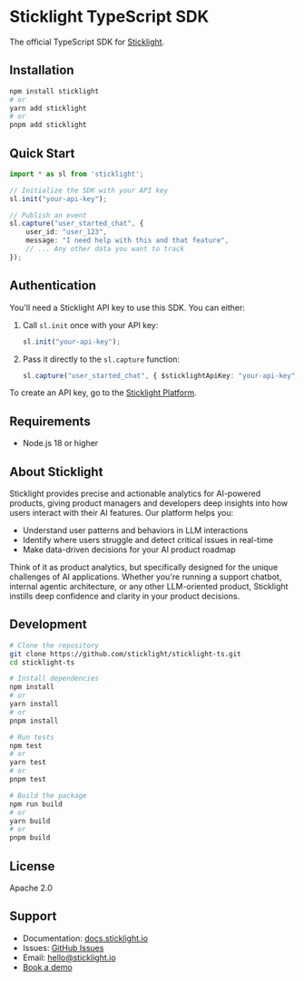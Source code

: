 # Sticklight TypeScript SDK

The official TypeScript SDK for [Sticklight](https://sticklight.io).

## Installation

```bash
npm install sticklight
# or
yarn add sticklight
# or
pnpm add sticklight
```

## Quick Start

```typescript
import * as sl from 'sticklight';

// Initialize the SDK with your API key
sl.init("your-api-key");

// Publish an event
sl.capture("user_started_chat", {
    user_id: "user_123",
    message: "I need help with this and that feature",
    // ... Any other data you want to track
});
```

## Authentication

You'll need a Sticklight API key to use this SDK. You can either:

1. Call `sl.init` once with your API key:
   ```typescript
   sl.init("your-api-key");
   ```

2. Pass it directly to the `sl.capture` function:
   ```typescript
   sl.capture("user_started_chat", { $sticklightApiKey: "your-api-key", ... });
   ```

To create an API key, go to the [Sticklight Platform].

## Requirements

- Node.js 18 or higher

## About Sticklight

Sticklight provides precise and actionable analytics for AI-powered products, giving product managers and developers deep insights into how users interact with their AI features. Our platform helps you:

- Understand user patterns and behaviors in LLM interactions
- Identify where users struggle and detect critical issues in real-time
- Make data-driven decisions for your AI product roadmap

Think of it as product analytics, but specifically designed for the unique challenges of AI applications. Whether you're running a support chatbot, internal agentic architecture, or any other LLM-oriented product, Sticklight instills deep confidence and clarity in your product decisions.

## Development

```bash
# Clone the repository
git clone https://github.com/sticklight/sticklight-ts.git
cd sticklight-ts

# Install dependencies
npm install
# or
yarn install
# or
pnpm install

# Run tests
npm test
# or
yarn test
# or
pnpm test

# Build the package
npm run build
# or
yarn build
# or
pnpm build
```

## License

Apache 2.0

## Support

- Documentation: [docs.sticklight.io](https://docs.sticklight.io)
- Issues: [GitHub Issues](https://github.com/sticklight/sticklight-ts/issues)
- Email: hello@sticklight.io
- [Book a demo](https://calendly.com/matan-sticklight/30min)

[Sticklight Platform]: https://platform.sticklight.io